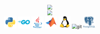 <p align="center">
	<img src="https://github.com/fnky/fnky/raw/fnky/img/fan-1.gif" /><br>
	<img src="https://github.com/fnky/fnky/raw/fnky/img/welcome-fire.gif" /><br>
	<img src="https://raw.githubusercontent.com/devicons/devicon/master/icons/python/python-original.svg" alt="python" width="40" height="40" />
	<img src="https://raw.githubusercontent.com/devicons/devicon/master/icons/go/go-original-wordmark.svg" alt="go" width="40" height="40" />
    	<img src="https://raw.githubusercontent.com/devicons/devicon/master/icons/java/java-original.svg" alt="java" width="40" height="40" />
	<img src="https://raw.githubusercontent.com/devicons/devicon/master/icons/matlab/matlab-original.svg" alt="matlab" width="40" height="40" />
    	<img src="https://raw.githubusercontent.com/devicons/devicon/master/icons/linux/linux-original.svg" alt="linux" width="40" height="40" />
	<img src="https://www.vectorlogo.zone/logos/git-scm/git-scm-icon.svg" alt="git" width="40" height="40"/>
    	<img src="https://raw.githubusercontent.com/devicons/devicon/master/icons/postgresql/postgresql-plain-wordmark.svg" alt="postgresql" width="40" height="40" />
</p>
